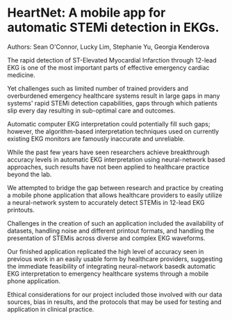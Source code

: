 # HeartNet: A mobile app for automatic STEMi detection in EKGs.

Authors: Sean O'Connor, Lucky Lim, Stephanie Yu, Georgia Kenderova

The rapid detection of ST-Elevated Myocardial Infarction through 12-lead EKG is one of the most important parts of effective emergency cardiac medicine.

Yet challenges such as limited number of trained providers and overburdened emergency healthcare systems result in large gaps in many systems' rapid STEMi detection capabilities, gaps through which patients slip every day resulting in sub-optimal care and outcomes.

Automatic computer EKG interpretation could potentially fill such gaps; however, the algorithm-based interpretation techniques used on currently existing EKG monitors are famously inaccurate and unreliable.

While the past few years have seen researchers achieve breakthrough accuracy levels in automatic EKG interpretation using neural-network based approaches, such results have not been applied to healthcare practice beyond the lab.

We attempted to bridge the gap between research and practice by creating a mobile phone application that allows healthcare providers to easily utilize a neural-network system to accurately detect STEMis in 12-lead EKG printouts.

Challenges in the creation of such an application included the availability of datasets, handling noise and different printout formats, and handling the presentation of STEMis across diverse and complex EKG waveforms.

Our finished application replicated the high level of accuracy seen in previous work in an easily usable form by healthcare providers, suggesting the immediate feasibility of integrating neural-network basedk automatic EKG interpretation to emergency healthcare systems through a mobile phone application.

Ethical considerations for our project included those involved with our data sources, bias in results, and the protocols that may be used for testing and application in clinical practice.

